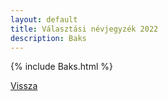 ```yaml
---
layout: default
title: Választási névjegyzék 2022
description: Baks
---
```


{% include Baks.html %}

[Vissza](./)